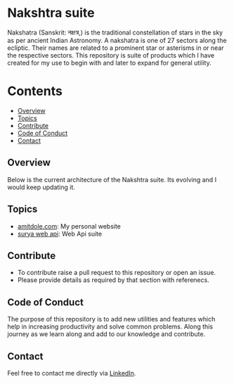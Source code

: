 # Nakshtra suite

Nakshatra (Sanskrit: नक्षत्र,) is the traditional constellation of stars in the sky as per ancient Indian Astronomy. A nakshatra is one of 27 sectors along the ecliptic. Their names are related to a prominent star or asterisms in or near the respective sectors. This repository is suite of products which I have created for my use to begin with and later to expand for general utility. 

# Contents
- [Overview](#overview)
- [Topics](#topic)
- [Contribute](#contribute)
- [Code of Conduct](#conduct)
- [Contact](#contact)

## Overview <a name="overview"></a>
Below is the current architecture of the Nakshtra suite. Its evolving and I would keep updating it.

## Topics <a name="topic"></a>
  * [amitdole.com](https://github.com/amitdole/nakshatra/blob/master/Web/README.md): My personal website
  * [surya web api](https://github.com/amitdole/nakshatra/blob/master/WebApi/README.md): Web Api suite

## Contribute <a name="contribute"></a>
- To contribute raise a pull request to this repository or open an issue.
- Please provide details as required by that section with referenecs.

## Code of Conduct <a name="conduct"></a>
The purpose of this repository is to add new utilities and features which help in increasing productivity and solve common problems. Along this journey as we learn along and add to our knowledge and contribute.

## Contact <a name="contact"></a>
Feel free to contact me directly via [LinkedIn](https://www.linkedin.com/in/amit-dole-41a3b420).
